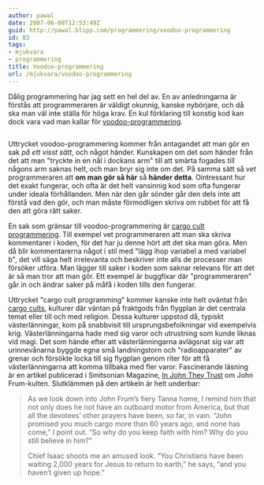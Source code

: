 ```yaml
---
author: pawal
date: 2007-06-08T12:53:49Z
guid: http://pawal.blipp.com/programmering/voodoo-programmering
id: 83
tags:
- mjukvara
- programmering
title: Voodoo-programmering
url: /mjukvara/voodoo-programmering
---
```


Dålig programmering har jag sett en hel del av. En av anledningarna är
förstås att programmeraren är väldigt okunnig, kanske nybörjare, och
då ska man väl inte ställa för höga krav. En kul förklaring till
konstig kod kan dock vara vad man kallar för <a
href="http://en.wikipedia.org/wiki/Voodoo_programming">voodoo-programmering</a>.

<img class="centered" src="http://blipp.com/misc/voodoo-doll.png" alt="" align="middle" />

Uttrycket voodoo-programmering kommer från antagandet att man gör en
sak *på ett visst sätt*, och något händer. Kunskapen om det som händer
från det att man "tryckte in en nål i dockans arm" till att smärta
fogades till någons arm saknas helt, och man bryr sig inte om det. På
samma sätt så *vet* programmeraren att **om man gör så här** så
**händer detta**. Ointressant hur det exakt fungerar, och ofta är det
helt vansinnig kod som ofta fungerar under ideala förhållanden. Men
när den går sönder går den dels inte att förstå vad den gör, och man
måste förmodligen skriva om rubbet för att få den att göra rätt saker.

En sak som gränsar till voodoo-programmering är <a
href="http://en.wikipedia.org/wiki/Cargo_cult_programming">cargo cult
programmering</a>. Till exempel vet programmeraren att man ska skriva
kommentarer i koden, för det har ju denne hört att det ska man
göra. Men då blir kommentarerna något i stil med "lägg ihop variabel a
med variabel b", det vill säga helt irrelevanta och beskriver inte
alls de processer man försöker utföra. Man lägger till saker i koden
som saknar relevans för att det är så man tror att man gör. Ett
exempel är buggfixar där "programmeraren" går in och ändrar saker på
måfå i koden tills den fungerar.

Uttrycket "cargo cult programming" kommer kanske inte helt oväntat
från <a href="http://en.wikipedia.org/wiki/Cargo_cult">cargo
cults</a>, kulturer där väntan på fraktgods från flygplan är det
centrala temat eller till och med religion. Dessa kulturer uppstod då,
typiskt västerlänningar, kom på snabbvisit till ursprungsbefolkningar
vid exempelvis krig. Västerlänningarna hade med sig varor och
utrustning som kunde liknas vid magi. Det som hände efter att
västerlänningarna avlägsnat sig var att urinnevånarna byggde egna små
landningstorn och "radioapparater" av grenar och försökte locka till
sig flygplan genom riter för att få västerlänningarna att komma
tillbaka med fler varor. Fascinerande läsning är en artikel publicerad
i Smitsonian Magazine, <a
href="http://www.smithsonianmag.com/people-places/john.html">In John
They Trust</a> om John Frum-kulten. Slutklämmen på den artikeln är
helt underbar:

> As we look down into John Frum’s fiery Tanna home, I remind him that
> not only does he not have an outboard motor from America, but that all
> the devotees’ other prayers have been, so far, in vain. “John promised
> you much cargo more than 60 years ago, and none has come,” I point
> out. “So why do you keep faith with him? Why do you still believe in
> him?”
> 
> Chief Isaac shoots me an amused look. “You Christians have been
> waiting 2,000 years for Jesus to return to earth,” he says, “and you
> haven’t given up hope.”
